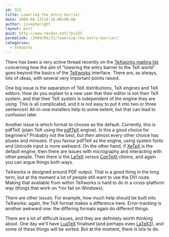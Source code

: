 ```yaml
---
id: 325
title: Lowering the entry barrier
date: 2009-06-23T18:16:06+00:00
author: josephwright
layout: post
guid: http://www.texdev.net/?p=325
permalink: /2009/06/23/lowering-the-entry-barrier/
categories:
  - TeXworks
---
```

There has been a very active thread recently on the [TeXworks mailing list](https://tug.org/pipermail/texworks/) concerning how the aim of “lowering the entry barrier to the TeX world” goes beyond the basics of the [TeXworks](http://www.texworks.org/) interface. There are, as always, lots of ideas, with several very important points raised.

One big issue is the separation of TeX distributions, TeX engines and TeX editors. How do you explain to a new user that their editor is not their TeX system, and that their TeX system is independent of the engine they are using. This is all complicated, and it is not easy to put it into two or three sentences! All-in-one installers help to some extent, but that can lead to confusion later.

Another issue is which format to choose as the default. Currently, this is pdfTeX (plain TeX using the [pdfTeX](http://www.pdftex.org) engine). Is this a good choice for beginners? Probably not the best, but then almost every other choice has pluses and minuses. If you favour pdfTeX as the engine, using system fonts and Unicode input is more awkward. On the other hand, if [XeTeX](https://tug.org/xetex/) is the default engine, then there are issues with micrography and interacting with other people. Then there is the [LaTeX](https://www.latex-project.org/) _versus_ [ConTeXt](http://wiki.contextgarden.net/Main_Page) choice, and again you can argue things both ways.

TeXworks is designed around PDF output. That is a good thing in the long term, but at the moment a lot of people still want to use the DVI route. Making that available from within TeXworks is hard to do in a cross-platform way (things that work on *nix fail on Windows).

There are other issues. For example, how much help should be built into TeXworks: again, the TeX format makes a difference here. Error-tracking is another awkward one: the differing formats again do different things.

There are a lot of difficult issues, and they are definitely worth thinking about. One day we'll have [LuaTeX](http://www.luatex.org) finalised (and perhaps even [LaTeX3](https://www.latex-project.org/latex3.html)), and some of these things will be sorted. But at the moment, there is lots to do.
